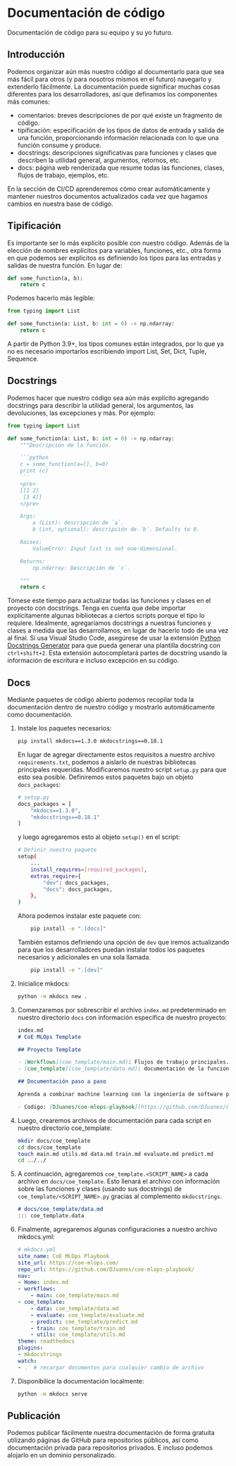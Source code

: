 # Documentación de código

Documentación de código para su equipo y su yo futuro.

## Introducción

Podemos organizar aún más nuestro código al documentarlo para que sea más fácil para otros (y para nosotros mismos en el futuro) navegarlo y extenderlo fácilmente.
La documentación puede significar muchas cosas diferentes para los desarrolladores, así que definamos los componentes más comunes:

* comentarios: breves descripciones de por qué existe un fragmento de código.
* tipificación: especificación de los tipos de datos de entrada y salida de una función, proporcionando información relacionada con lo que una función consume y produce.
* docstrings: descripciones significativas para funciones y clases que describen la utilidad general, argumentos, retornos, etc.
* docs: página web renderizada que resume todas las funciones, clases, flujos de trabajo, ejemplos, etc.

En la sección de CI/CD aprenderemos cómo crear automáticamente y mantener nuestros documentos actualizados cada vez que hagamos cambios en nuestra base de código.

## Tipificación

Es importante ser lo más explícito posible con nuestro código.
Además de la elección de nombres explícitos para variables, funciones, etc., otra forma en que podemos ser explícitos es definiendo los tipos para las entradas y salidas de nuestra función.
En lugar de:

```python
def some_function(a, b):
    return c
```

Podemos hacerlo más legible:

```python
from typing import List

def some_function(a: List, b: int = 0) -> np.ndarray:
    return c
```

A partir de Python 3.9+, los tipos comunes están integrados, por lo que ya no es necesario importarlos escribiendo import List, Set, Dict, Tuple, Sequence.

## Docstrings

Podemos hacer que nuestro código sea aún más explícito agregando docstrings para describir la utilidad general, los argumentos, las devoluciones, las excepciones y más. Por ejemplo:

```python
from typing import List

def some_function(a: List, b: int = 0) -> np.ndarray:
    """Descripción de la función.

    ```python
    c = some_function(a=[], b=0)
    print (c)
    ```
    <pre>
    [[1 2]
     [3 4]]
    </pre>

    Args:
        a (List): descripción de `a`.
        b (int, optional): descripción de `b`. Defaults to 0.

    Raises:
        ValueError: Input list is not one-dimensional.

    Returns:
        np.ndarray: Descripción de `c`.

    """
    return c
```

Tómese este tiempo para actualizar todas las funciones y clases en el proyecto con docstrings.
Tenga en cuenta que debe importar explícitamente algunas bibliotecas a ciertos scripts porque el tipo lo requiere.
Idealmente, agregaríamos docstrings a nuestras funciones y clases a medida que las desarrollamos, en lugar de hacerlo todo de una vez al final.
Si usa Visual Studio Code, asegúrese de usar la extensión [Python Docstrings Generator](https://marketplace.visualstudio.com/items?itemName=njpwerner.autodocstring)
para que pueda generar una plantilla docstring con `ctrl+shift+2`.
Esta extensión autocompletará partes de docstring usando la información de escritura e incluso excepción en su código.

## Docs

Mediante paquetes de código abierto podemos recopilar toda la documentación dentro de nuestro código y mostrarlo automáticamente como documentación.

1. Instale los paquetes necesarios:

    ```bash
    pip install mkdocs==1.3.0 mkdocstrings==0.18.1
    ```

    En lugar de agregar directamente estos requisitos a nuestro archivo `requirements.txt`, podemos a aislarlo de nuestras bibliotecas principales requeridas.
    Modificaremos nuestro script `setup.py` para que esto sea posible. Definiremos estos paquetes bajo un objeto `docs_packages`:

    ```bash
    # setup.py
    docs_packages = [
        "mkdocs==1.3.0",
        "mkdocstrings==0.18.1"
    ]
    ```

    y luego agregaremos esto al objeto `setup()` en el script:

    ```bash
    # Definir nuestro paquete
    setup(
        ...
        install_requires=[required_packages],
        extras_require={
            "dev": docs_packages,
            "docs": docs_packages,
        },
    )
    ```

    Ahora podemos instalar este paquete con:

    ```bash
        pip install -e ".[docs]"
    ```

    También estamos definiendo una opción de `dev` que iremos actualizando para que los desarrolladores
    puedan instalar todos los paquetes necesarios y adicionales en una sola llamada.

    ```bash
        pip install -e ".[dev]"
    ```

2. Inicialice mkdocs:

    ```bash
    python -m mkdocs new .
    ```

3. Comenzaremos por sobrescribir el archivo `index.md` predeterminado en nuestro directorio `docs` con información específica de nuestro proyecto:

    ```markdown
    index.md
    # CoE MLOps Template

    ## Proyecto Template

    - [Workflows](coe_template/main.md): Flujos de trabajo principales.
    - [coe_template](coe_template/data.md): documentación de la funcionalidad.

    ## Documentación paso a paso

    Aprenda a combinar machine learning con la ingeniería de software para crear aplicaciones de nivel de producción.

    - Codigo: [DJuanes/coe-mlops-playbook](https://github.com/DJuanes/coe-mlops-playbook)
    ```

4. Luego, crearemos archivos de documentación para cada script en nuestro directorio coe_template:

    ```bash
    mkdir docs/coe_template
    cd docs/coe_template
    touch main.md utils.md data.md train.md evaluate.md predict.md
    cd ../../
    ```

5. A continuación, agregaremos `coe_template.<SCRIPT_NAME>` a cada archivo en `docs/coe_template`.
   Esto llenará el archivo con información sobre las funciones y clases (usando sus docstrings) de `coe_template/<SCRIPT_NAME>.py` gracias al complemento `mkdocstrings`.

    ```markdown
    # docs/coe_template/data.md
    ::: coe_template.data
    ```

6. Finalmente, agregaremos algunas configuraciones a nuestro archivo mkdocs.yml:

    ```yaml
    # mkdocs.yml
    site_name: CoE MLOps Playbook
    site_url: https://coe-mlops.com/
    repo_url: https://github.com/DJuanes/coe-mlops-playbook/
    nav:
    - Home: index.md
    - workflows:
        - main: coe_template/main.md
    - coe_template:
        - data: coe_template/data.md
        - evaluate: coe_template/evaluate.md
        - predict: coe_template/predict.md
        - train: coe_template/train.md
        - utils: coe_template/utils.md
    theme: readthedocs
    plugins:
    - mkdocstrings
    watch:
    - .  # recargar documentos para cualquier cambio de archivo
    ```

7. Disponibilice la documentación localmente:

    ```bash
    python -m mkdocs serve
    ```

## Publicación

Podemos publicar fácilmente nuestra documentación de forma gratuita utilizando páginas de GitHub para repositorios públicos, así como documentación privada para repositorios privados.
E incluso podemos alojarlo en un dominio personalizado.
